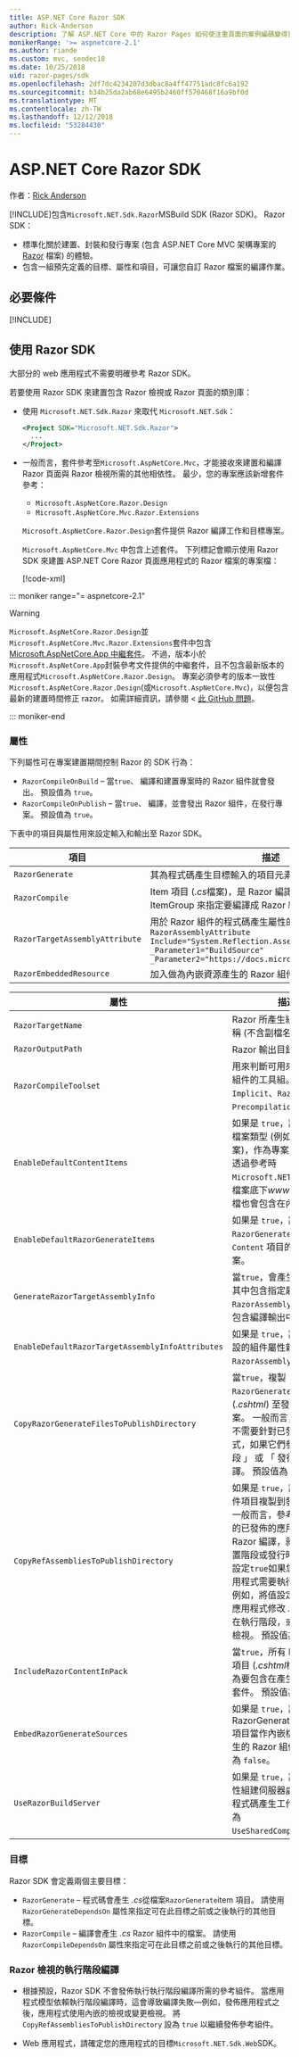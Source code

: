 ```yaml
---
title: ASP.NET Core Razor SDK
author: Rick-Anderson
description: 了解 ASP.NET Core 中的 Razor Pages 如何使注重頁面的案例編碼變得更輕鬆，並增加生產力，達到比使用 MVC 更好的成效。
monikerRange: '>= aspnetcore-2.1'
ms.author: riande
ms.custom: mvc, seodec18
ms.date: 10/25/2018
uid: razor-pages/sdk
ms.openlocfilehash: 2df7dc4234207d3dbac8a4ff47751adc8fc6a192
ms.sourcegitcommit: b34b25da2ab68e6495b2460ff570468f16a9bf0d
ms.translationtype: MT
ms.contentlocale: zh-TW
ms.lasthandoff: 12/12/2018
ms.locfileid: "53284430"
---
```

# <a name="aspnet-core-razor-sdk"></a>ASP.NET Core Razor SDK

作者：[Rick Anderson](https://twitter.com/RickAndMSFT)

[!INCLUDE[](~/includes/2.1-SDK.md)]包含`Microsoft.NET.Sdk.Razor`MSBuild SDK (Razor SDK)。 Razor SDK：

* 標準化關於建置、封裝和發行專案 (包含 ASP.NET Core MVC 架構專案的 [Razor](xref:mvc/views/razor) 檔案) 的體驗。
* 包含一組預先定義的目標、屬性和項目，可讓您自訂 Razor 檔案的編譯作業。

## <a name="prerequisites"></a>必要條件

[!INCLUDE[](~/includes/2.1-SDK.md)]

## <a name="using-the-razor-sdk"></a>使用 Razor SDK

大部分的 web 應用程式不需要明確參考 Razor SDK。

若要使用 Razor SDK 來建置包含 Razor 檢視或 Razor 頁面的類別庫：

* 使用 `Microsoft.NET.Sdk.Razor` 來取代 `Microsoft.NET.Sdk`：

  ```xml
  <Project SDK="Microsoft.NET.Sdk.Razor">
    ...
  </Project>
  ```

* 一般而言，套件參考至`Microsoft.AspNetCore.Mvc`，才能接收來建置和編譯 Razor 頁面與 Razor 檢視所需的其他相依性。 最少，您的專案應該新增套件參考：

  * `Microsoft.AspNetCore.Razor.Design` 
  * `Microsoft.AspNetCore.Mvc.Razor.Extensions`
    
  `Microsoft.AspNetCore.Razor.Design`套件提供 Razor 編譯工作和目標專案。

  `Microsoft.AspNetCore.Mvc` 中包含上述套件。 下列標記會顯示使用 Razor SDK 來建置 ASP.NET Core Razor 頁面應用程式的 Razor 檔案的專案檔：
    
  [!code-xml[](sdk/sample/RazorSDK.csproj)]

::: moniker range="= aspnetcore-2.1"

> [!WARNING]
> `Microsoft.AspNetCore.Razor.Design`並`Microsoft.AspNetCore.Mvc.Razor.Extensions`套件中包含[Microsoft.AspNetCore.App 中繼套件](xref:fundamentals/metapackage-app)。 不過，版本小於`Microsoft.AspNetCore.App`封裝參考文件提供的中繼套件，且不包含最新版本的應用程式`Microsoft.AspNetCore.Razor.Design`。 專案必須參考的版本一致性`Microsoft.AspNetCore.Razor.Design`(或`Microsoft.AspNetCore.Mvc`)，以便包含最新的建置時間修正 razor。 如需詳細資訊，請參閱 <<c0> [ 此 GitHub 問題](https://github.com/aspnet/Razor/issues/2553)。

::: moniker-end

### <a name="properties"></a>屬性

下列屬性可在專案建置期間控制 Razor 的 SDK 行為：

* `RazorCompileOnBuild` &ndash; 當`true`、 編譯和建置專案時的 Razor 組件就會發出。 預設值為 `true`。
* `RazorCompileOnPublish` &ndash; 當`true`、 編譯，並會發出 Razor 組件，在發行專案。 預設值為 `true`。

下表中的項目與屬性用來設定輸入和輸出至 Razor SDK。

| 項目 | 描述 |
| ----- | ----------- |
| `RazorGenerate` | 其為程式碼產生目標輸入的項目元素 (*.cshtml* 檔案)。 |
| `RazorCompile` | Item 項目 (*.cs*檔案)，是 Razor 編譯目標的輸入。 請使用此 ItemGroup 來指定要編譯成 Razor 組件的其他檔案。 |
| `RazorTargetAssemblyAttribute` | 用於 Razor 組件的程式碼產生屬性的項目元素。 例如:   <br>`RazorAssemblyAttribute`<br>`Include="System.Reflection.AssemblyMetadataAttribute"`<br>`_Parameter1="BuildSource" _Parameter2="https://docs.microsoft.com/">` |
| `RazorEmbeddedResource` | 加入做為內嵌資源產生的 Razor 組件的項目。 |

| 屬性 | 描述 |
| -------- | ----------- |
| `RazorTargetName` | Razor 所產生組件的檔案名稱 (不含副檔名)。 | 
| `RazorOutputPath` | Razor 輸出目錄。 |
| `RazorCompileToolset` | 用來判斷可用來建置 Razor 組件的工具組。 有效值為 `Implicit`、`RazorSDK` 及 `PrecompilationTool`。 |
| `EnableDefaultContentItems` | 如果是 `true`，請包括特定檔案類型 (例如 *.cshtml* 檔案)，作為專案中的內容。 透過參考時`Microsoft.NET.Sdk.Web`，檔案底下*wwwroot*和組態檔也會包含在內。 |
| `EnableDefaultRazorGenerateItems` | 如果是 `true`，請包括來自 `RazorGenerate` 項目之 `Content` 項目的 *.cshtml* 檔案。 |
| `GenerateRazorTargetAssemblyInfo` | 當`true`，會產生 *.cs*檔案，其中包含指定屬性`RazorAssemblyAttribute`和包含編譯輸出中的檔案。 |
| `EnableDefaultRazorTargetAssemblyInfoAttributes` | 如果是 `true`，請將一組預設的組件屬性新增至 `RazorAssemblyAttribute`。 |
| `CopyRazorGenerateFilesToPublishDirectory` | 當`true`，複製`RazorGenerate`項目 (*.cshtml*) 至發行目錄的檔案。 一般而言，Razor 檔案不需要針對已發佈的應用程式，如果它們參與在建置階段 」 或 「 發行階段的編譯。 預設值為 `false`。 |
| `CopyRefAssembliesToPublishDirectory` | 如果是 `true`，請將參考組件項目複製到發行目錄。 一般而言，參考組件不需要的已發佈的應用程式，如果 Razor 編譯，就會發生在建置階段或發行時間。 若要設定`true`如果您已發佈的應用程式需要執行階段編譯。 例如，將值設定為`true`如果應用程式修改 *.cshtml*檔案在執行階段，或使用內嵌的檢視。 預設值為 `false`。 |
| `IncludeRazorContentInPack` | 當`true`，所有 Razor 內容項目 (*.cshtml*檔案) 會標示為要包含在產生的 NuGet 套件。 預設值為 `false`。 |
| `EmbedRazorGenerateSources` | 如果是 `true`，請將 RazorGenerate (*.cshtml*) 項目當作內嵌檔案新增至產生的 Razor 組件。 預設值為 `false`。 |
| `UseRazorBuildServer` | 如果是 `true`，請使用持續性組建伺服器處理序來卸載程式碼產生工作。 預設值為 `UseSharedCompilation`。 |

### <a name="targets"></a>目標

Razor SDK 會定義兩個主要目標：

* `RazorGenerate` &ndash; 程式碼會產生 *.cs*從檔案`RazorGenerate`item 項目。 請使用 `RazorGenerateDependsOn` 屬性來指定可在此目標之前或之後執行的其他目標。
* `RazorCompile` &ndash; 編譯會產生 *.cs* Razor 組件中的檔案。 請使用 `RazorCompileDependsOn` 屬性來指定可在此目標之前或之後執行的其他目標。

### <a name="runtime-compilation-of-razor-views"></a>Razor 檢視的執行階段編譯

* 根據預設，Razor SDK 不會發佈執行執行階段編譯所需的參考組件。 當應用程式模型依賴執行階段編譯時，這會導致編譯失敗&mdash;例如，發佈應用程式之後，應用程式使用內嵌的檢視或變更檢視。 將 `CopyRefAssembliesToPublishDirectory` 設為 `true` 以繼續發佈參考組件。

* Web 應用程式，請確定您的應用程式的目標`Microsoft.NET.Sdk.Web`SDK。
